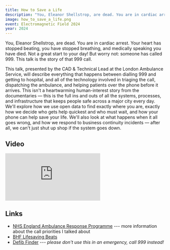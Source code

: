 ```yaml
---
title: How to Save a Life
description: "You, Eleanor Shellstrop, are dead. You are in cardiac arrest. Your heart has stopped beating, you have stopped breathing, and medically speaking you have died. Not a great start to your day! But worry not: someone has called 999. This talk is the story of that 999 call."
image: how_to_save_a_life.png
event: Electromagnetic Field 2024
year: 2024
---
```

You, Eleanor Shellstrop, are dead. You are in cardiac arrest. Your heart has stopped beating, you have stopped breathing, and medically speaking you have died. Not a great start to your day! But worry not: someone has called 999. This talk is the story of that 999 call.

This talk, presented by the CAD & Technical Lead at the London Ambulance Service, will describe everything that happens between dialling 999 and getting to hospital, and all of the technology involved in triaging the call, dispatching the ambulance, and helping patients over the phone before it arrives. This isn't a heartwarming human-interest story from the documentaries — this is the full ins and outs of all the systems, processes, and infrastructure that keeps people safe across a major city every day. We'll explore how we use open data to find exactly where you are, exactly how we decide who gets help quickest and who must wait, and how your phone can help save your life. We'll also look at what happens when it all goes wrong, and how we respond to business continuity incidents — after all, we can't just shut up shop if the system goes down.

## Video

<iframe class="video" src="https://media.ccc.de/v/emf2024-405-how-to-save-a-life/oembed" frameborder="0" allowfullscreen></iframe>

## Links

* [NHS England Ambulance Response Programme](https://www.england.nhs.uk/urgent-emergency-care/improving-ambulance-services/arp/) --- more information about the call priorities I talked about
* [BHF Lifesaving Beats](https://open.spotify.com/playlist/2M5k6VETmiDgGfUXTcjP0O)
* [Defib Finder](https://www.defibfinder.uk) --- _please don't use this in an emergency, call 999 instead!_

